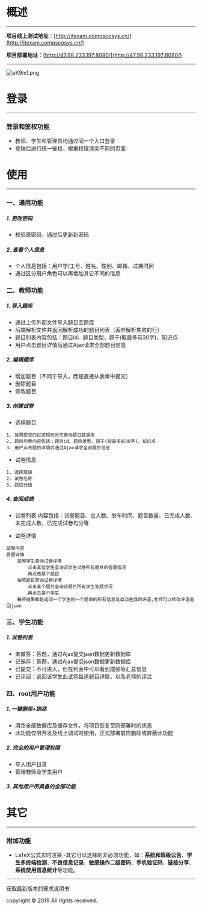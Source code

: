 # 概述
---
**项目线上测试地址**：[http://itexam.compscosys.cn/](http://itexam.compscosys.cn/)

**项目部署地址**：[http://47.98.233.197:8080/](http://47.98.233.197:8080/)

---

![eK9ixf.png](https://s2.ax1x.com/2019/07/27/eK9ixf.png)

# 登录
---
### 登录和鉴权功能
- 教师、学生和管理员均通过同一个入口登录
- 登陆后进行统一鉴权，根据权限渲染不同的页面

# 使用
---
### 一、通用功能
##### 1. 更改密码
- 校验原密码，通过后更新新密码

##### 2. 查看个人信息
- 个人信息包括：用户学/工号、姓名、性别、邮箱、过期时间
- 通过区分用户角色可以再增加其它不同的信息

### 二、教师功能
##### 1. 导入题库
- 通过上传外部文件导入题目至题库
- 后端解析文件并返回解析成功的题目列表（丢弃解析失败的行）
- 题目列表内容包括：题目id、题目类型、题干(取最多前30字)、知识点
- 用户点击题目详情后通过Ajax请求全部题目信息
    
##### 2. 编辑题库
- 增加题目（不同于导入，而是直接从表单中提交）
- 删除题目
- 修改题目

##### 3. 创建试卷
- 选择题目
```
1. 按照提交的过滤规则分页查询题目数据库
2. 题目列表内容包括：题目id、题目类型、题干(取最多前30字)、知识点
3. 用户点击题目详情后通过Ajax请求全部题目信息
```

- 试卷信息
```
1. 选择班级
2. 试卷名称
3. 题目分值
```

##### 4. 查阅成绩
- 试卷列表
内容包括：试卷题目、总人数、发布时间、题目数量、已完成人数、未完成人数、已完成试卷均分等

- 试卷详情
```
试卷内容
答题详情
    按照学生查询试卷详情
        点击某位学生查询该学生试卷所有题目的答题情况
        再点击某个题目
    按照题目查询试卷详情
        点击某个题目查询该题目所有学生答题状况
        再点击某个学生
    最终结果都是返回一个学生的一个题目的所有信息及自动生成的评语,老师可以修改评语返回json
```

### 三、学生功能
##### 1. 试卷列表
- 未做答：答题，通过Ajax提交json数据更新数据库
- 已保存：答题，通过Ajax提交json数据更新数据库
- 已提交：不可进入，但在列表中可以看到成绩等汇总信息
- 已评阅：返回该学生此试卷每道题目详情，以及老师的评注

### 四、root用户功能
##### 1. 一键删库+跑路
- 清空全部数据库及缓存文件，将项目恢复至刚部署时的状态
- 此功能仅限开发及线上调试时使用，正式部署前应删除或屏蔽此功能

##### 2. 完全的用户管理权限
- 导入用户目录
- 管理教师及学生用户

##### 3. 其他用户所具备的全部功能

# 其它
---
### 附加功能
- LaTeX公式实时渲染
-其它可以选择的非必须功能，如：**系统和班级公告**、**学生多终端检测**、**不良信息记录**、**敏感操作二级密码**、**手机验证码**、**链接分享**、**系统使用信息统计**等功能。

---
[获取最新版本的需求说明书](https://www.jianshu.com/p/d76842bf319b)

copyright &copy; 2019 All rights received.
